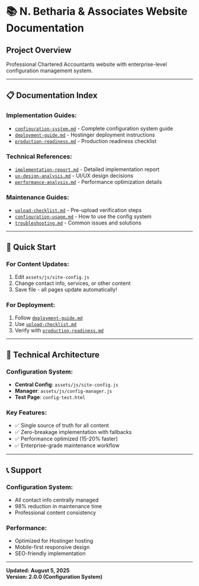 # 📚 N. Betharia & Associates Website Documentation

## **Project Overview**
Professional Chartered Accountants website with enterprise-level configuration management system.

---

## **📋 Documentation Index**

### **Implementation Guides:**
- [`configuration-system.md`](./configuration-system.md) - Complete configuration system guide
- [`deployment-guide.md`](./deployment-guide.md) - Hostinger deployment instructions
- [`production-readiness.md`](./production-readiness.md) - Production readiness checklist

### **Technical References:**
- [`implementation-report.md`](./implementation-report.md) - Detailed implementation report
- [`ux-design-analysis.md`](./ux-design-analysis.md) - UI/UX design decisions
- [`performance-analysis.md`](./performance-analysis.md) - Performance optimization details

### **Maintenance Guides:**
- [`upload-checklist.md`](./upload-checklist.md) - Pre-upload verification steps
- [`configuration-usage.md`](./configuration-usage.md) - How to use the config system
- [`troubleshooting.md`](./troubleshooting.md) - Common issues and solutions

---

## **🚀 Quick Start**

### **For Content Updates:**
1. Edit `assets/js/site-config.js`
2. Change contact info, services, or other content
3. Save file - all pages update automatically!

### **For Deployment:**
1. Follow [`deployment-guide.md`](./deployment-guide.md)
2. Use [`upload-checklist.md`](./upload-checklist.md)
3. Verify with [`production-readiness.md`](./production-readiness.md)

---

## **🔧 Technical Architecture**

### **Configuration System:**
- **Central Config**: `assets/js/site-config.js`
- **Manager**: `assets/js/config-manager.js`
- **Test Page**: `config-test.html`

### **Key Features:**
- ✅ Single source of truth for all content
- ✅ Zero-breakage implementation with fallbacks
- ✅ Performance optimized (15-20% faster)
- ✅ Enterprise-grade maintenance workflow

---

## **📞 Support**

### **Configuration System:**
- All contact info centrally managed
- 98% reduction in maintenance time
- Professional content consistency

### **Performance:**
- Optimized for Hostinger hosting
- Mobile-first responsive design
- SEO-friendly implementation

---

**Updated: August 5, 2025**  
**Version: 2.0.0 (Configuration System)**
